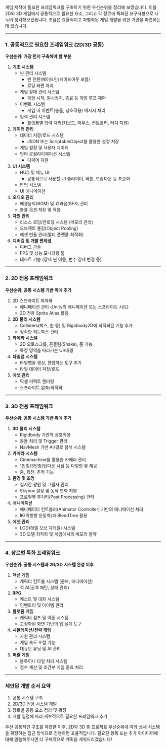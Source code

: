 게임 제작에 필요한 프레임워크를 구축하기 위한 우선순위를 정리해 보겠습니다. 이를 2D와 3D 게임에서 공통적으로 필요한 요소, 그리고 각 장르에 특화된 요구사항으로 나누어 생각해보겠습니다. 초점은 효율적이고 차별화된 게임 개발을 위한 기반을 마련하는 데 있습니다.

------

### **1. 공통적으로 필요한 프레임워크 (2D/3D 공통)**

**우선순위: 가장 먼저 구축해야 할 부분**

1. **기초 시스템**
   - 씬 관리 시스템
     - 씬 전환(페이드인/페이드아웃 포함)
     - 로딩 화면 처리
   - 게임 상태 관리 시스템
     - 게임 시작, 일시정지, 종료 등 게임 루프 제어
   - 이벤트 시스템
     - 게임 내 이벤트(충돌, 상호작용) 메시지 처리
   - 입력 관리 시스템
     - 플랫폼별 입력 처리(키보드, 마우스, 컨트롤러, 터치 지원)
2. **데이터 관리**
   - 데이터 저장/로드 시스템
     - JSON 또는 ScriptableObject를 활용한 설정 저장
   - 게임 설정 및 사용자 데이터
   - 언어 로컬라이제이션 시스템
     - 다국어 지원
3. **UI 시스템**
   - HUD 및 메뉴 UI
     - 공통적으로 사용할 UI 슬라이더, 버튼, 드랍다운 등 표준화
   - 팝업 시스템
   - UI 애니메이션
4. **오디오 관리**
   - 배경음악(BGM) 및 효과음(SFX) 관리
   - 볼륨 옵션 저장 및 적용
5. **자원 관리**
   - 리소스 로딩/언로딩 시스템 (메모리 관리)
   - 오브젝트 풀링(Object Pooling)
   - 애셋 번들 관리(멀티 플랫폼 최적화)
6. **디버깅 및 개발 편의성**
   - 디버그 콘솔
   - FPS 및 성능 모니터링 툴
   - 테스트 기능 (강제 씬 이동, 변수 강제 변경 등)

------

### **2. 2D 전용 프레임워크**

**우선순위: 공통 시스템 기반 위에 추가**

1. 2D 스프라이트 최적화
   - 애니메이션 관리 (Unity의 애니메이션 또는 스프라이트 시트)
   - 2D 전용 Sprite Atlas 활용
2. **2D 물리 시스템**
   - Colliders(박스, 원 등) 및 Rigidbody2D에 최적화된 기능 추가
   - 정확한 히트박스 관리
3. **카메라 시스템**
   - 2D 오토스크롤, 흔들림(Shake), 줌 기능
   - 특정 영역을 따라가는 UI/배경
4. **타일맵 시스템**
   - 타일맵을 생성, 편집하는 도구 추가
   - 타일 데이터 저장/로드
5. **에셋 관리**
   - 픽셀 퍼펙트 렌더링
   - 스프라이트 압축/최적화

------

### **3. 3D 전용 프레임워크**

**우선순위: 공통 시스템 기반 위에 추가**

1. **3D 물리 시스템**
   - Rigidbody 기반의 상호작용
   - 충돌 처리 및 Trigger 관리
   - NavMesh 기반 AI/경로 탐색 시스템
2. **카메라 시스템**
   - Cinemachine을 활용한 카메라 관리
   - 1인칭/3인칭/탑다운 시점 등 다양한 뷰 제공
   - 줌, 회전, 추적 기능
3. **환경 및 조명**
   - 실시간 광원 및 그림자 관리
   - Skybox 설정 및 동적 변화 지원
   - 프로필별 후처리(Post Processing) 관리
4. **애니메이션**
   - 애니메이터 컨트롤러(Animator Controller) 기반의 애니메이션 처리
   - IK(역방향 운동학)과 BlendTree 활용
5. **에셋 관리**
   - LOD(레벨 오브 디테일) 시스템
   - 3D 모델 최적화 및 게임에서의 메모리 절약

------

### **4. 장르별 특화 프레임워크**

**우선순위: 공통 시스템과 2D/3D 시스템 완성 이후**

1. **액션 게임**
   - 캐릭터 컨트롤 시스템 (콤보, 애니메이션)
   - 적 AI(공격 패턴, 상태 관리)
2. **RPG**
   - 퀘스트 및 대화 시스템
   - 인벤토리 및 아이템 관리
3. **플랫폼 게임**
   - 캐릭터 점프 및 이동 시스템
   - 고정화된 화면 기반의 맵 설계 도구
4. **시뮬레이션/전략 게임**
   - 자원 관리 시스템
   - 게임 속도 조절 기능
   - 대규모 유닛 및 AI 관리
5. **퍼즐 게임**
   - 블록이나 타일 처리 시스템
   - 점수 계산 및 조건부 게임 종료 처리

------

### **제안된 개발 순서 요약**

1. 공통 시스템 구축
2. 2D/3D 전용 시스템 개발
3. 장르별 공통 요소 정리 및 확장
4. 개발 일정에 따라 세부적으로 필요한 프레임워크 추가

우선 공통적인 구조를 마련한 이후, 2D와 3D 중 프로젝트 우선순위에 따라 상세 시스템을 확장하는 접근 방식으로 진행하면 효율적입니다. 필요한 항목 또는 추가 아이디어에 대해 말씀해주시면 더 구체적으로 계획을 세워드리겠습니다!